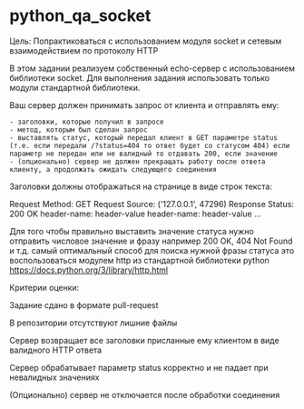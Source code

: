 # python_qa_socket

Цель:
Попрактиковаться с использованием модуля socket и сетевым взаимодействием по протоколу HTTP

В этом задании реализуем собственный echo-сервер с использованием библиотеки socket.
Для выполнения задания использовать только модули стандартной библиотеки.

Ваш сервер должен принимать запрос от клиента и отправлять ему: 

    - заголовки, которые получил в запросе
    - метод, которым был сделан запрос
    - выставлять статус, который передал клиент в GET параметре status (т.е. если передали /?status=404 то ответ будет со статусом 404) если параметр не передан или не валидный то отдавать 200, если значение
    - (опционально) сервер не должен прекращать работу после ответа клиенту, а продолжать ожидать следующего соединения
Заголовки должны отображаться на странице в виде строк текста:

Request Method: GET
Request Source: ('127.0.0.1', 47296)
Response Status: 200 OK
header-name: header-value
header-name: header-value
...

Для того чтобы правильно выставить значение статуса нужно отправить числовое значение и фразу например 200 OK, 404 Not Found и т.д. самый оптимальный способ для поиска нужной фразы статуса это воспользоваться модулем http из стандартной библиотеки python https://docs.python.org/3/library/http.html

Критерии оценки:

Задание сдано в формате pull-request

В репозитории отсутствуют лишние файлы

Сервер возвращает все заголовки присланные ему клиентом в виде валидного HTTP ответа

Сервер обрабатывает параметр status корректно и не падает при невалидных значениях

(Опционально) сервер не отключается после обработки соединения
